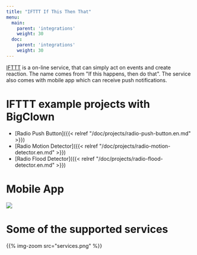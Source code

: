 ```yaml
---
title: "IFTTT If This Then That"
menu:
  main:
    parent: 'integrations'
    weight: 30
  doc:
    parent: 'integrations'
    weight: 30
---
```


[IFTTT](https://ifttt.com/) is a on-line service, that can simply act on events and create reaction. The name comes from "If this happens, then do that". The service also comes with mobile app which can receive push notifications.

# IFTTT example projects with BigClown

  * [Radio Push Button]({{< relref "/doc/projects/radio-push-button.en.md" >}})
  * [Radio Motion Detector]({{< relref "/doc/projects/radio-motion-detector.en.md" >}})
  * [Radio Flood Detector]({{< relref "/doc/projects/radio-flood-detector.en.md" >}})

# Mobile App

<img src="ifttt.jpg" />

# Some of the supported services

{{% img-zoom src="services.png" %}}
